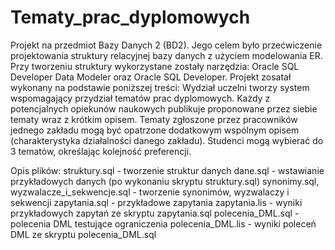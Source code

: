 # Tematy_prac_dyplomowych
Projekt na przedmiot Bazy Danych 2 (BD2). Jego celem było przećwiczenie projektowania struktury relacyjnej bazy danych z użyciem modelowania ER. Przy tworzeniu struktury wykorzystane zostały narzędzia: Oracle SQL Developer Data Modeler oraz Oracle SQL Developer. Projekt zosatał wykonany na podstawie poniższej treści:
Wydział uczelni tworzy system wspomagający przydział tematów prac dyplomowych. Każdy z potencjalnych opiekunów naukowych publikuje          proponowane przez siebie tematy wraz z krótkim opisem. Tematy zgłoszone przez pracowników jednego zakładu mogą być opatrzone dodatkowym wspólnym opisem (charakterystyka działalności danego zakładu). Studenci mogą wybierać do 3 tematów, określając kolejność preferencji.

Opis plików:
  struktury.sql - tworzenie struktur danych
  dane.sql - wstawianie przykładowych danych (po wykonaniu skryptu struktury.sql)
  synonimy.sql, wyzwalacze_i_sekwencje.sql - tworzenie synonimów, wyzwalaczy i sekwencji
  zapytania.sql - przykładowe zapytania
  zapytania.lis - wyniki przykładowych zapytań ze skryptu zapytania.sql
  polecenia_DML.sql - polecenia DML testujące ograniczenia
  polecenia_DML.lis - wyniki poleceń DML ze skryptu polecenia_DML.sql
